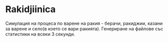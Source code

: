 # Rakidjiinica

Симулация на процеса по варене на ракия - берачи, ракиджии, казани за варене и село(в което се вари ракията). Генериране на файлове със статистики на всеки 3 секунди.
